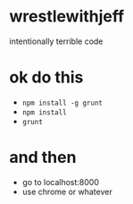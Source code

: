 # wrestlewithjeff
intentionally terrible code

# ok do this
* `npm install -g grunt`
* `npm install`
* `grunt`
# and then
* go to localhost:8000
* use chrome or whatever
